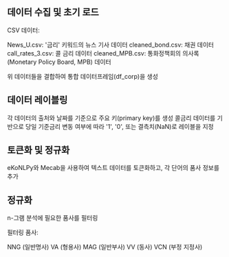 ## 데이터 수집 및 초기 로드
CSV 데이터:

News_U.csv: '금리' 키워드의 뉴스 기사 데이터
cleaned_bond.csv: 채권 데이터
call_rates_3.csv: 콜 금리 데이터
cleaned_MPB.csv: 통화정책회의 의사록(Monetary Policy Board, MPB) 데이터

위 데이터들을 결합하여 통합 데이터프레임(df_corp)을 생성

## 데이터 레이블링

각 데이터의 출처와 날짜를 기준으로 주요 키(primary key)를 생성
콜금리 데이터를 기반으로 당일 기준금리 변동 여부에 따라 '1', '0', 또는 결측치(NaN)로 레이블을 지정

## 토큰화 및 정규화
eKoNLPy와 Mecab을 사용하여 텍스트 데이터를 토큰화하고, 각 단어의 품사 정보를 추가


## 정규화
n-그램 분석에 필요한 품사를 필터링

필터링 품사:

NNG (일반명사)
VA (형용사)
MAG (일반부사)
VV (동사)
VCN (부정 지정사)